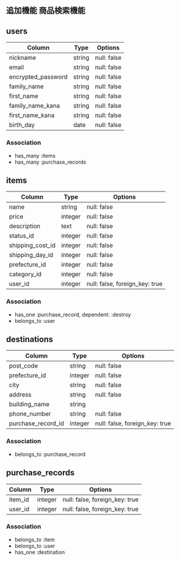 ## 追加機能 商品検索機能

## users

|         Column        |  Type  |  Options    |
|-----------------------|--------|-------------|
| nickname              | string | null: false |
| email                 | string | null: false |
| encrypted_password    | string | null: false |
| family_name           | string | null: false |
| first_name            | string | null: false |
| family_name_kana      | string | null: false |
| first_name_kana       | string | null: false |
| birth_day	            | date	 | null: false |

### Association

- has_many  :items
- has_many  :purchase_records

## items

|        Column        |   Type   |  Options    |
|----------------------|----------|-------------|
| name                 | string   | null: false |
| price                | integer  | null: false |
| description          | text     | null: false |
| status_id            | integer  | null: false |
| shipping_cost_id     | integer  | null: false |
| shipping_day_id      | integer  | null: false |
| prefecture_id        | integer  | null: false |
| category_id          | integer  | null: false |
| user_id              | integer  | null: false, foreign_key: true|

### Association

- has_one :purchase_record, dependent: :destroy
- belongs_to :user

## destinations

|      Column       |   Type  |  Options    |
|-------------------|---------|-------------|
| post_code         | string  | null: false |
| prefecture_id     | integer | null: false |
| city              | string  | null: false |
| address           | string  | null: false |
| building_name     | string  |
| phone_number      | string  | null: false |
| purchase_record_id| integer | null: false, foreign_key: true|

### Association

- belongs_to :purchase_record

## purchase_records

|      Column       |  Type  |  Options    |
|-------------------|--------|-------------|
| item_id           | integer| null: false, foreign_key: true|
| user_id           | integer| null: false, foreign_key: true|

### Association

- belongs_to :item
- belongs_to :user
- has_one :destination